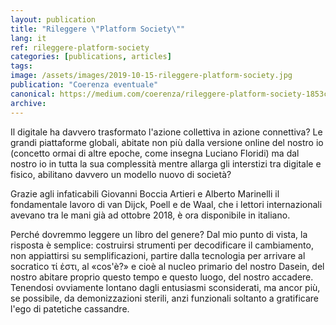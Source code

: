 ```yaml
---
layout: publication
title: "Rileggere \"Platform Society\""
lang: it
ref: rileggere-platform-society
categories: [publications, articles]
tags:
image: /assets/images/2019-10-15-rileggere-platform-society.jpg
publication: "Coerenza eventuale"
canonical: https://medium.com/coerenza/rileggere-platform-society-1853c281a5bb
archive:
---
```


Il digitale ha davvero trasformato l'azione collettiva in azione connettiva? Le grandi piattaforme globali, abitate non più dalla versione online del nostro io (concetto ormai di altre epoche, come insegna Luciano Floridi) ma dal nostro io in tutta la sua complessità mentre allarga gli interstizi tra digitale e fisico, abilitano davvero un modello nuovo di società?

Grazie agli infaticabili Giovanni Boccia Artieri e Alberto Marinelli il fondamentale lavoro di van Dijck, Poell e de Waal, che i lettori internazionali avevano tra le mani già ad ottobre 2018, è ora disponibile in italiano.

Perché dovremmo leggere un libro del genere? Dal mio punto di vista, la risposta è semplice: costruirsi strumenti per decodificare il cambiamento, non appiattirsi su semplificazioni, partire dalla tecnologia per arrivare al socratico τί ἐστι, al «cos'è?» e cioè al nucleo primario del nostro Dasein, del nostro abitare proprio questo tempo e questo luogo, del nostro accadere. Tenendosi ovviamente lontano dagli entusiasmi sconsiderati, ma ancor più, se possibile, da demonizzazioni sterili, anzi funzionali soltanto a gratificare l'ego di patetiche cassandre.
